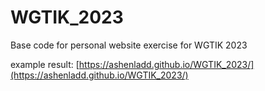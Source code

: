 # WGTIK_2023
Base code for personal website exercise for WGTIK 2023

example result:
[https://ashenladd.github.io/WGTIK_2023/](https://ashenladd.github.io/WGTIK_2023/)
